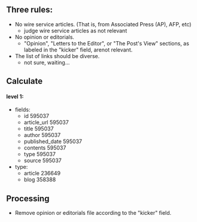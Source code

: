 ## Three rules:
* No wire service articles.  (That is, from Associated Press (AP), AFP, etc)
    * judge wire service articles as not relevant​
* No opinion or editorials.
    *  "Opinion", "Letters to the Editor", or "The Post's View" sections, as labeled in the "kicker" field, are​not relevant​.
* The list of links should be diverse.
    * not sure, waiting...


## Calculate
#### level 1:
* fields:
    * id 595037
    * article_url 595037
    * title 595037
    * author 595037
    * published_date 595037
    * contents 595037
    * type 595037
    * source 595037
* type:
    * article 236649
    * blog 358388


## Processing
* Remove opinion or editorials file according to the "kicker" field.